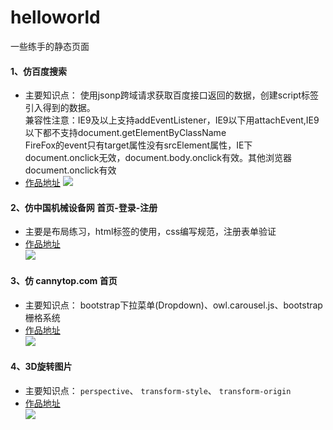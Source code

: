 # helloworld
一些练手的静态页面

#### 1、仿百度搜索<br>
* 主要知识点： 使用jsonp跨域请求获取百度接口返回的数据，创建script标签引入得到的数据。<br>
兼容性注意：IE9及以上支持addEventListener，IE9以下用attachEvent,IE9以下都不支持document.getElementByClassName<br>
FireFox的event只有target属性没有srcElement属性，IE下document.onclick无效，document.body.onclick有效。其他浏览器document.onclick有效<br>
* [作品地址](https://littelfei.github.io/helloworld/baidu.html)
![](https://littelfei.github.io/helloworld/image/baidu.png)<br>

#### 2、仿中国机械设备网 首页-登录-注册<br>
* 主要是布局练习，html标签的使用，css编写规范，注册表单验证<br>
* [作品地址](https://littelfei.github.io/helloworld/cnjxsb/index.html)<br>
![](https://littelfei.github.io/helloworld/image/cnjxsb.png)<br>

#### 3、仿 cannytop.com 首页 <br>
* 主要知识点： bootstrap下拉菜单(Dropdown)、owl.carousel.js、bootstrap栅格系统<br>
* [作品地址](https://littelfei.github.io/helloworld/cannytop/index.html)<br>
![](https://littelfei.github.io/helloworld/image/cannytop.png)<br>

#### 4、3D旋转图片<br>
* 主要知识点： `perspective`、 `transform-style`、 `transform-origin`<br>
* [作品地址](https://littelfei.github.io/helloworld/3drotate.html)<br>
![](https://littelfei.github.io/helloworld/image/3drotate.png)<br>
